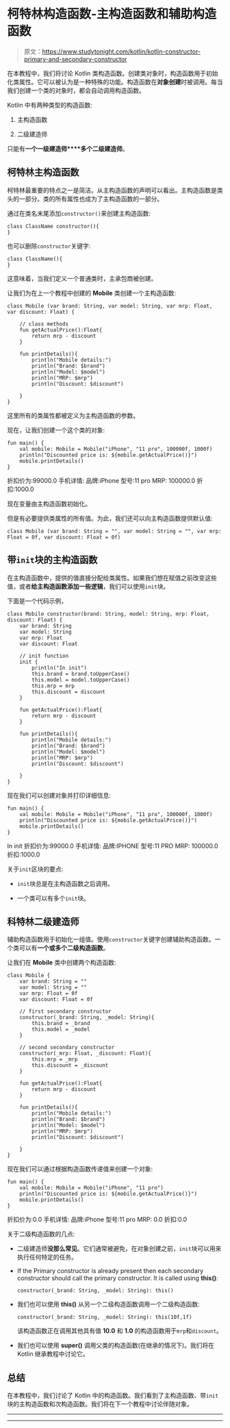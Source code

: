 # 柯特林构造函数-主构造函数和辅助构造函数

> 原文：<https://www.studytonight.com/kotlin/kotlin-constructor-primary-and-secondary-constructor>

在本教程中，我们将讨论 Kotlin 类构造函数。创建类对象时，构造函数用于初始化类属性。它可以被认为是一种特殊的功能。构造函数在**对象创建**时被调用。每当我们创建一个类的对象时，都会自动调用构造函数。

Kotlin 中有两种类型的构造函数:

1.  主构造函数

2.  二级建造师

只能有**一个一级建造师****多个二级建造师**。

## 柯特林主构造函数

柯特林最重要的特点之一是简洁。从主构造函数的声明可以看出。主构造函数是类头的一部分。类的所有属性也成为了主构造函数的一部分。

通过在类名末尾添加`constructor()`来创建主构造函数:

```
class ClassName constructor(){
}
```

也可以删除`constructor`关键字:

```
class ClassName(){
}
```

这意味着，当我们定义一个普通类时，主承包商被创建。

让我们为在上一个教程中创建的 **Mobile** 类创建一个主构造函数:

```
class Mobile (var brand: String, var model: String, var mrp: Float, var discount: Float) {

    // class methods
    fun getActualPrice():Float{
        return mrp - discount
    }

    fun printDetails(){
        println("Mobile details:")
        println("Brand: $brand")
        println("Model: $model")
        println("MRP: $mrp")
        println("Discount: $discount")

    }
} 
```

这里所有的类属性都被定义为主构造函数的参数。

现在，让我们创建一个这个类的对象:

```
fun main() {
    val mobile: Mobile = Mobile("iPhone", "11 pro", 100000f, 1000f)
    println("Discounted price is: ${mobile.getActualPrice()}")
    mobile.printDetails()
}
```

折扣价为:99000.0
手机详情:
品牌:iPhone
型号:11 pro
MRP: 100000.0
折扣:1000.0

现在变量由主构造函数初始化。

但是有必要提供类属性的所有值。为此，我们还可以向主构造函数提供默认值:

```
class Mobile (var brand: String = "", var model: String = "", var mrp: Float = 0f, var discount: Float = 0f)
```

## 带`init`块的主构造函数

在主构造函数中，提供的值直接分配给类属性。如果我们想在赋值之前改变这些值，或者**给主构造函数添加一些逻辑**，我们可以使用`init`块。

下面是一个代码示例，

```
class Mobile constructor(brand: String, model: String, mrp: Float, discount: Float) {
    var brand: String
    var model: String
    var mrp: Float
    var discount: Float

    // init function
    init {
        println("In init")
        this.brand = brand.toUpperCase()
        this.model = model.toUpperCase()
        this.mrp = mrp
        this.discount = discount
    }

    fun getActualPrice():Float{
        return mrp - discount
    }

    fun printDetails(){
        println("Mobile details:")
        println("Brand: $brand")
        println("Model: $model")
        println("MRP: $mrp")
        println("Discount: $discount")

    }
} 
```

现在我们可以创建对象并打印详细信息:

```
fun main() {
    val mobile: Mobile = Mobile("iPhone", "11 pro", 100000f, 1000f)
    println("Discounted price is: ${mobile.getActualPrice()}")
    mobile.printDetails()
}
```

In init
折扣价为:99000.0
手机详情:
品牌:IPHONE
型号:11 PRO
MRP: 100000.0
折扣:1000.0

关于`init`区块的要点:

*   `init`块总是在主构造函数之后调用。

*   一个类可以有多个`init`块。

## 科特林二级建造师

辅助构造函数用于初始化一组值。使用`constructor`关键字创建辅助构造函数。一个类可以有**一个或多个二级构造函数**。

让我们在 **Mobile** 类中创建两个构造函数:

```
class Mobile {
    var brand: String = ""
    var model: String = ""
    var mrp: Float = 0f
    var discount: Float = 0f

    // first secondary constructor
    constructor(_brand: String, _model: String){
        this.brand = _brand
        this.model = _model
    }

    // second secondary constructor
    constructor(_mrp: Float, _discount: Float){
        this.mrp = _mrp
        this.discount = _discount
    }

    fun getActualPrice():Float{
        return mrp - discount
    }

    fun printDetails(){
        println("Mobile details:")
        println("Brand: $brand")
        println("Model: $model")
        println("MRP: $mrp")
        println("Discount: $discount")

    }
}
```

现在我们可以通过根据构造函数传递值来创建一个对象:

```
fun main() {
    val mobile: Mobile = Mobile("iPhone", "11 pro")
    println("Discounted price is: ${mobile.getActualPrice()}")
    mobile.printDetails()
}
```

折扣价为:0.0
手机详情:
品牌:iPhone
型号:11 pro
MRP: 0.0
折扣:0.0

关于二级构造函数的几点:

*   二级建造师**没那么常见**。它们通常被避免，在对象创建之前，`init`块可以用来执行任何特定的任务。

*   If the Primary constructor is already present then each secondary constructor should call the primary constructor. It is called using **this()**:

    ```
    constructor(_brand: String, _model: String): this()
    ```

*   我们也可以使用 **this()** 从另一个二级构造函数调用一个二级构造函数:

    ```
    constructor(_brand: String, _model: String): this(10f,1f)
    ```

    该构造函数正在调用其他具有值 **10.0** 和 **1.0** 的构造函数用于`mrp`和`discount`。

*   我们也可以使用 **super()** 调用父类的构造函数(在继承的情况下)。我们将在 Kotlin 继承教程中讨论它。

## 总结

在本教程中，我们讨论了 Kotlin 中的构造函数。我们看到了主构造函数、带`init`块的主构造函数和次构造函数。我们将在下一个教程中讨论伴随对象。

* * *

* * *
